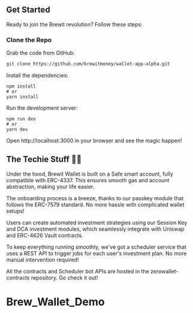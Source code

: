## Get Started 

Ready to join the Brewit revolution? Follow these steps:

### Clone the Repo

Grab the code from GitHub:

```bash
git clone https://github.com/brewitmoney/wallet-app-alpha.git
```
Install the dependencies:
```
npm install
# or
yarn install
```

Run the development server:

```
npm run dev
# or
yarn dev
```

Open http://localhost:3000 in your browser and see the magic happen!


## The Techie Stuff 👨‍🏭

Under the hood, Brewit Wallet is built on a Safe smart account, fully compatible with ERC-4337. This ensures smooth gas and account abstraction, making your life easier.

The onboarding process is a breeze, thanks to our passkey module that follows the ERC-7579 standard. No more hassle with complicated wallet setups!

Users can create automated investment strategies using our Session Key and DCA investment modules, which seamlessly integrate with Uniswap and ERC-4626 Vault contracts.

To keep everything running smoothly, we've got a scheduler service that uses a REST API to trigger jobs for each user's investment plan. No more manual intervention required!


All the contracts and Scheduler bot APIs are hosted in the zerowallet-contracts repository. Go check it out!

# Brew_Wallet_Demo
